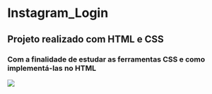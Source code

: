 # Instagram_Login

## Projeto realizado com HTML e CSS

### Com a finalidade de estudar as ferramentas CSS e como implementá-las no HTML

<img src="/img/instagram-screen.png">